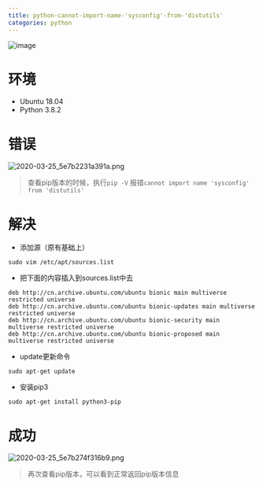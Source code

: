 ```yaml
---
title: python-cannot-import-name-'sysconfig'-from-'distutils'
categories: python
---
```


![image](https://upload-images.jianshu.io/upload_images/15325592-a092ef8b166424bb.jpg?imageMogr2/auto-orient/strip%7CimageView2/2/w/1240)
<!-- more -->

#  环境
- Ubuntu 18.04
- Python 3.8.2

#  错误
![2020-03-25_5e7b2231a391a.png](https://upload-images.jianshu.io/upload_images/15325592-b9d309e369b1a103.png?imageMogr2/auto-orient/strip%7CimageView2/2/w/1240)
<!-- more -->

> 查看pip版本的时候，执行`pip -V`
> 报错`cannot import name 'sysconfig' from 'distutils'`

#  解决
- 添加源（原有基础上）
```
sudo vim /etc/apt/sources.list
```

- 把下面的内容插入到sources.list中去
```
deb http://cn.archive.ubuntu.com/ubuntu bionic main multiverse restricted universe
deb http://cn.archive.ubuntu.com/ubuntu bionic-updates main multiverse restricted universe
deb http://cn.archive.ubuntu.com/ubuntu bionic-security main multiverse restricted universe
deb http://cn.archive.ubuntu.com/ubuntu bionic-proposed main multiverse restricted universe
```

- update更新命令
```
sudo apt-get update
```

- 安装pip3
```
sudo apt-get install python3-pip
```

#  成功
![2020-03-25_5e7b274f316b9.png](https://upload-images.jianshu.io/upload_images/15325592-38f31fbe014fa6ae.png?imageMogr2/auto-orient/strip%7CimageView2/2/w/1240)
<!-- more -->
> 再次查看pip版本，可以看到正常返回pip版本信息
